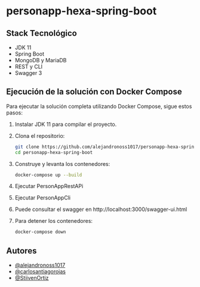 # personapp-hexa-spring-boot

## Stack Tecnológico
- JDK 11
- Spring Boot
- MongoDB y MariaDB
- REST y CLI
- Swagger 3

## Ejecución de la solución con Docker Compose

Para ejecutar la solución completa utilizando Docker Compose, sigue estos pasos:

1. Instalar JDK 11 para compilar el proyecto.

2. Clona el repositorio:
    ```sh
    git clone https://github.com/alejandronoss1017/personapp-hexa-spring-boot.git
    cd personapp-hexa-spring-boot
    ```
3. Construye y levanta los contenedores:
    ```sh
    docker-compose up --build
    ```
4. Ejecutar PersonAppRestAPi
5. Ejecutar PersonAppCli
6. Puede consultar el swagger en http://localhost:3000/swagger-ui.html
7. Para detener los contenedores:
    ```sh
    docker-compose down
    ```
## Autores

- [@alejandronoss1017](https://github.com/alejandronoss1017)
- [@carlosantiagorojas](https://github.com/carlosantiagorojas)
- [@StiivenOrtiz](https://github.com/StiivenOrtiz)
